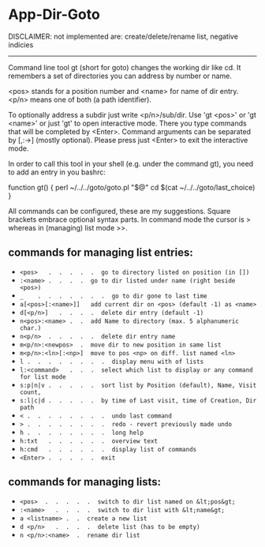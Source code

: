 # App-Dir-Goto

DISCLAIMER: not implemented are: create/delete/rename list, negative indicies

- - -

  Command line tool gt (short for goto) changes the working dir like cd.
  It remembers a set of directories you can address by number or name.

  &lt;pos> stands for a position number and &lt;name&gt; for name 
  of dir entry. &lt;p/n> means one of both (a path identifier).

  To optionally address a subdir just write &lt;p/n>/sub/dir.
  Use 'gt &lt;pos&gt;' or 'gt &lt;name&gt;' or just 'gt' to open interactive mode.
  There you type commands that will be completed by &lt;Enter&gt;.
  Command arguments can be separated by [,:-&gt;] (mostly optional).
  Please press just &lt;Enter&gt; to exit the interactive mode.

In order to call this tool in your shell (e.g. under the command gt), you need to add an entry in you bashrc:

function gt() { perl ~/../../goto/goto.pl "$@" cd $(cat ~/../../goto/last_choice) }


All commands can be configured, these are my suggestions.
Square brackets embrace optional syntax parts.
In command mode the cursor is &gt; whereas in (managing) list mode &gt;&gt;.

## commands for managing list entries:
                
- `<pos>   .  .  .  .  .  go to directory listed on position (in [])`
- `:<name> .  .  .  .  go to dir listed under name (right beside <pos>)`
- `_    .  .  .  .  .  .  .  go to dir gone to last time`
- `a[<pos>[:<name>]]   add current dir on <pos> (default -1) as <name>`
- `d[<p/n>]   .  .  .  .  delete dir entry (default -1)`
- `n<pos>:<name> .  .  add Name to directory (max. 5 alphanumeric char.)`
- `n<p/n>  .  .  .  .  .  delete dir entry name`
- `m<p/n>:<newpos>  .  move dir to new position in same list`
- `m<p/n>:<ln>[:<np>]  move to pos <np> on diff. list named <ln>`
- `l .  .  .  .  .  .  .  .  display menu with of lists`
- `l:<command>   .  .  .  select which list to display or any command for list mode`
- `s:p|n|v .  .  .  .  .  sort list by Position (default), Name, Visit count,`
- `s:l|c|d .  .  .  .  .  by time of Last visit, time of Creation, Dir path`
- `< .  .  .  .  .  .  .  .  undo last command`
- `> .  .  .  .  .  .  .  .  redo - revert previously made undo`
- `h .  .  .  .  .  .  .  .  long help`
- `h:txt   .  .  .  .  .  .  overview text`
- `h:cmd   .  .  .  .  .  .  display list of commands`
- `<Enter> .  .  .  .  .  exit`

## commands for managing lists:

- `<pos>  .  .  .  .  .  switch to dir list named on &lt;pos&gt;`
- `:<name>   .  .  .  .  switch to dir list with &lt;name&gt;`
- `a <listname> .  .  create a new list`
- `d <p/n>   .  .  .  .  delete list (has to be empty)`
- `n <p/n>:<name>  .  rename dir list`

